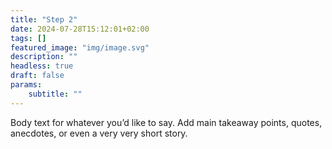 ```yaml
---
title: "Step 2"
date: 2024-07-28T15:12:01+02:00
tags: []
featured_image: "img/image.svg"
description: ""
headless: true
draft: false
params:
    subtitle: ""
---
```


Body text for whatever you’d like to say. Add main takeaway points, quotes, anecdotes, or even a very very short story. 